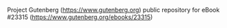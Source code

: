 Project Gutenberg (https://www.gutenberg.org) public repository for eBook #23315 (https://www.gutenberg.org/ebooks/23315)
